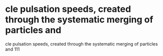 # cle pulsation speeds, created through the systematic merging of particles and

cle pulsation speeds, created through the systematic merging of particles and
111